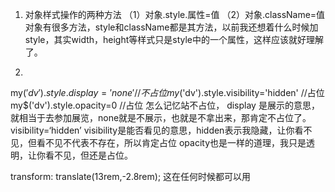 1. 对象样式操作的两种方法
（1）对象.style.属性=值
（2）对象.className=值
对象有很多方法，style和className都是其方法，以前我还想着什么时候加style，其实width，height等样式只是style中的一个属性，这样应该就好理解了。

2. 
my$('dv').style.display='none'  //不占位
my$('dv').style.visibility='hidden'  //占位
my$('dv').style.opacity=0  //占位
怎么记忆站不占位，  display 是展示的意思，就相当于去参加展览，none就是不展示，也就是不拿出来，那肯定不占位了。
visibility=‘hidden’  visibility是能否看见的意思，hidden表示我隐藏，让你看不见，但看不见不代表不存在，所以肯定占位
opacity也是一样的道理，我只是透明，让你看不见，但还是占位。

transform: translate(13rem,-2.8rem);
这在任何时候都可以用





